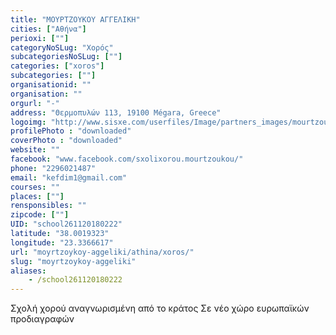 ```yaml
---
title: "ΜΟΥΡΤΖΟΥΚΟΥ ΑΓΓΕΛΙΚΗ"
cities: ["Αθήνα"]
perioxi: [""]
categoryNoSLug: "Χορός"
subcategoriesNoSLug: [""]
categories: ["xoros"]
subcategories: [""]
organisationid: ""
organisation: ""
orgurl: "-"
address: "Θερμοπυλών 113, 19100 Mégara, Greece"
logoimg: "http://www.sisxe.com/userfiles/Image/partners_images/mourtzoukou.jpg"
profilePhoto : "downloaded"
coverPhoto : "downloaded"
website: ""
facebook: "www.facebook.com/sxolixorou.mourtzoukou/"
phone: "2296021487"
email: "kefdim1@gmail.com"
courses: ""
places: [""]
rensponsibles: ""
zipcode: [""]
UID: "school261120180222"
latitude: "38.0019323"
longitude: "23.3366617"
url: "moyrtzoykoy-aggeliki/athina/xoros/"
slug: "moyrtzoykoy-aggeliki"
aliases:
    - /school261120180222
---
```



Σχολή χορού αναγνωρισμένη από το κράτος Σε νέο χώρο ευρωπαϊκών προδιαγραφών

